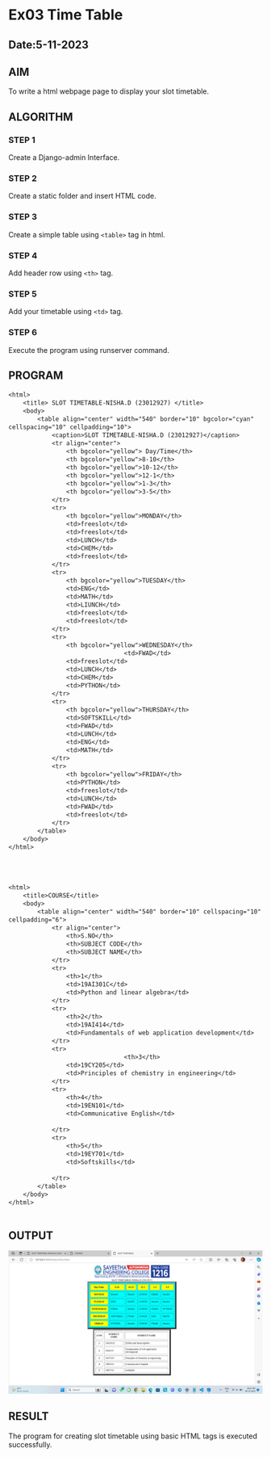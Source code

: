# Ex03 Time Table
## Date:5-11-2023

## AIM
To write a html webpage page to display your slot timetable.

## ALGORITHM
### STEP 1
Create a Django-admin Interface.

### STEP 2
Create a static folder and insert HTML code.

### STEP 3
Create a simple table using ```<table>``` tag in html.

### STEP 4
Add header row using ```<th>``` tag.

### STEP 5
Add your timetable using ```<td>``` tag.

### STEP 6
Execute the program using runserver command.

## PROGRAM
```
<html>
	<title> SLOT TIMETABLE-NISHA.D (23012927) </title>
	<body>
		<table align="center" width="540" border="10" bgcolor="cyan" cellspacing="10" cellpadding="10">
			<caption>SLOT TIMETABLE-NISHA.D (23012927)</caption>
			<tr align="center">
				<th bgcolor="yellow"> Day/Time</th>
				<th bgcolor="yellow">8-10</th>
				<th bgcolor="yellow">10-12</th>
				<th bgcolor="yellow">12-1</th>
				<th bgcolor="yellow">1-3</th>
				<th bgcolor="yellow">3-5</th>
			</tr>
			<tr>
				<th bgcolor="yellow">MONDAY</th>
				<td>freeslot</td>
				<td>freeslot</td>
				<td>LUNCH</td>
				<td>CHEM</td>
				<td>freeslot</td>
			</tr>
			<tr>
				<th bgcolor="yellow">TUESDAY</th>
				<td>ENG</td>
				<td>MATH</td>
				<td>LIUNCH</td>
				<td>freeslot</td>
				<td>freeslot</td>
			</tr>
			<tr>
				<th bgcolor="yellow">WEDNESDAY</th>
                                <td>FWAD</td>
				<td>freeslot</td>
				<td>LUNCH</td>
				<td>CHEM</td>
				<td>PYTHON</td>
			</tr>
			<tr>
				<th bgcolor="yellow">THURSDAY</th>
				<td>SOFTSKILL</td>
				<td>FWAD</td>
				<td>LUNCH</td>
				<td>ENG</td>
				<td>MATH</td>
			</tr>
			<tr>
				<th bgcolor="yellow">FRIDAY</th>
				<td>PYTHON</td>
				<td>freeslot</td>
				<td>LUNCH</td>
				<td>FWAD</td>
				<td>freeslot</td>
			</tr>
		</table>
	</body>
</html>




<html>
	<title>COURSE</title>
	<body>
		<table align="center" width="540" border="10" cellspacing="10" cellpadding="6">
			<tr align="center">
				<th>S.NO</th>
				<th>SUBJECT CODE</th>
				<th>SUBJECT NAME</th>
			</tr>
			<tr>
				<th>1</th>
				<td>19AI301C</td>
				<td>Python and linear algebra</td>
			</tr>
			<tr>
				<th>2</th>
				<td>19AI414</td>
				<td>Fundamentals of web application development</td>
			</tr>
			<tr>
                                <th>3</th>
				<td>19CY205</td>
				<td>Principles of chemistry in engineering</td>
			</tr>
			<tr>
				<th>4</th>
				<td>19EN101</td>
				<td>Communicative English</td>

			</tr>
			<tr>
				<th>5</th>
				<td>19EY701</td>
				<td>Softskills</td>

			</tr>
		</table>
	</body>
</html>
    
```
## OUTPUT
![Alt text](<Screenshot (23).png>)


## RESULT
The program for creating slot timetable using basic HTML tags is executed successfully.
